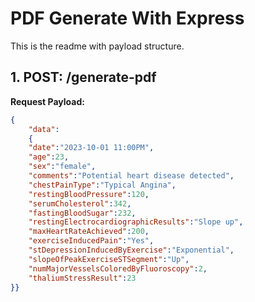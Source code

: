 # PDF Generate With Express
This is the readme with payload structure.

## 1. POST: /generate-pdf

**Request Payload:**
```json
{
    "data":
    {
    "date":"2023-10-01 11:00PM",
    "age":23,
    "sex":"female",
    "comments":"Potential heart disease detected",
    "chestPainType":"Typical Angina",
    "restingBloodPressure":120,
    "serumCholesterol":342,
    "fastingBloodSugar":232,
    "restingElectrocardiographicResults":"Slope up",
    "maxHeartRateAchieved":200,
    "exerciseInducedPain":"Yes",
    "stDepressionInducedByExercise":"Exponential",
    "slopeOfPeakExerciseSTSegment":"Up",
    "numMajorVesselsColoredByFluoroscopy":2,
    "thaliumStressResult":23
}}
```
